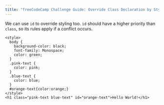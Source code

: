 ```yaml
---
title: "freeCodeCamp Challenge Guide: Override Class Declaration by Styling ID Attributes"
---
```


We can use `id` to override styling too. `id` should have a higher priority than `class`, so its rules apply if a conflict occurs.

    <style>
      body {
        background-color: black;
        font-family: Monospace;
        color: green;
      }
      .pink-text {
        color: pink;
      }
      .blue-text {
        color: blue;
      }
      #orange-text{color:orange;}
    </style>
    <h1 class="pink-text blue-text" id="orange-text">Hello World!</h1>
